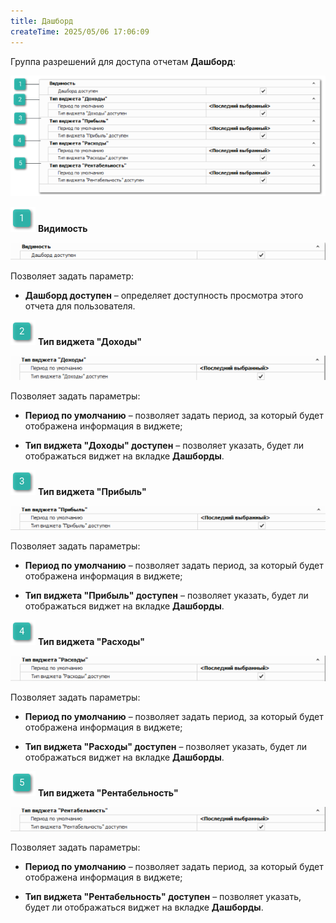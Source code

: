 ```yaml
---
title: Дашборд
createTime: 2025/05/06 17:06:09
---
```

Группа разрешений для доступа отчетам **Дашборд**:

![](../../../../../assets/specification/image264.png)

![](../../../../../assets/specification/image006.png) **Видимость**

![](../../../../../assets/specification/image265.png)

Позволяет задать параметр:

- **Дашборд доступен** – определяет доступность просмотра этого отчета для пользователя.

![](../../../../../assets/specification/image008.png) **Тип виджета "Доходы"**

![](../../../../../assets/specification/image266.png)

Позволяет задать параметры:

- **Период по умолчанию** – позволяет задать период, за который будет отображена информация в виджете;

- **Тип виджета "Доходы" доступен** – позволяет указать, будет ли отображаться виджет на вкладке **Дашборды**.

![](../../../../../assets/specification/image009.png) **Тип виджета "Прибыль"**

![](../../../../../assets/specification/image267.png)

Позволяет задать параметры:

- **Период по умолчанию** – позволяет задать период, за который будет отображена информация в виджете;

- **Тип виджета "Прибыль" доступен** – позволяет указать, будет ли отображаться виджет на вкладке **Дашборды**.

![](../../../../../assets/specification/image010.png) **Тип виджета "Расходы"**

![](../../../../../assets/specification/image268.png)

Позволяет задать параметры:

- **Период по умолчанию** – позволяет задать период, за который будет отображена информация в виджете;

- **Тип виджета "Расходы" доступен** – позволяет указать, будет ли отображаться виджет на вкладке **Дашборды**.

![](../../../../../assets/specification/image011.png) **Тип виджета "Рентабельность"**

![](../../../../../assets/specification/image269.png)

Позволяет задать параметры:

- **Период по умолчанию** – позволяет задать период, за который будет отображена информация в виджете;

- **Тип виджета "Рентабельность" доступен** – позволяет указать, будет ли отображаться виджет на вкладке **Дашборды**.

